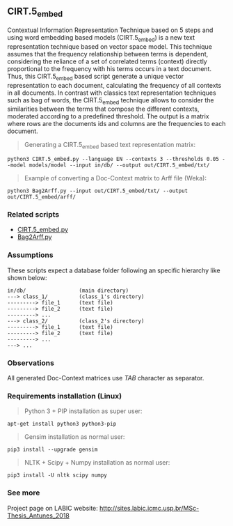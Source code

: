## CIRT.5<sub>embed</sub>
Contextual Information Representation Technique based on 5 steps and using word embedding based models (CIRT.5<sub>embed</sub>) is a new text representation technique based on vector space model. This technique assumes that the frequency relationship between terms is dependent, considering the reliance of a set of correlated terms (context) directly proportional to the frequency with his terms occurs in a text document. Thus, this CIRT.5<sub>embed</sub> based script generate a unique vector representation to each document, calculating the frequency of all contexts in all documents. In contrast with classics text representation techniques such as bag of words, the CIRT.5<sub>embed</sub> technique allows to consider the similarities between the terms that compose the different contexts, moderated according to a predefined threshold. The output is a matrix where rows are the documents ids and columns are the frequencies to each document.
> Generating a CIRT.5<sub>embed</sub> based text representation matrix:
```
python3 CIRT.5_embed.py --language EN --contexts 3 --thresholds 0.05 --model models/model --input in/db/ --output out/CIRT.5_embed/txt/
```
> Example of converting a Doc-Context matrix to Arff file (Weka):
```
python3 Bag2Arff.py --input out/CIRT.5_embed/txt/ --output out/CIRT.5_embed/arff/
```


### Related scripts
* [CIRT.5_embed.py](https://github.com/joao8tunes/CIRT.5_embed/blob/master/CIRT.5_embed.py)
* [Bag2Arff.py](https://github.com/joao8tunes/Bag2Arff/blob/master/Bag2Arff.py)


### Assumptions
These scripts expect a database folder following an specific hierarchy like shown below:
```
in/db/                 (main directory)
---> class_1/          (class_1's directory)
---------> file_1      (text file)
---------> file_2      (text file)
---------> ...
---> class_2/          (class_2's directory)
---------> file_1      (text file)
---------> file_2      (text file)
---------> ...
---> ...
```


### Observations
All generated Doc-Context matrices use *TAB* character as separator.


### Requirements installation (Linux)
> Python 3 + PIP installation as super user:
```
apt-get install python3 python3-pip
```
> Gensim installation as normal user:
```
pip3 install --upgrade gensim
```
> NLTK + Scipy + Numpy installation as normal user:
```
pip3 install -U nltk scipy numpy
```


### See more
Project page on LABIC website: http://sites.labic.icmc.usp.br/MSc-Thesis_Antunes_2018

